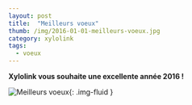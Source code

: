 ```yaml
---
layout: post
title:  "Meilleurs voeux"
thumb: /img/2016-01-01-meilleurs-voeux.jpg
category: xylolink
tags:
  - voeux
---
```


**Xylolink vous souhaite une excellente année 2016 !**

![Meilleurs voeux]({{page.thumb}}){: .img-fluid }

